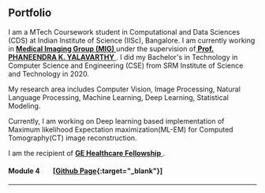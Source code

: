 ## Portfolio

I am a MTech Coursework student in Computational and Data Sciences (CDS) at Indian Institute of Science (IISc), Bangalore. I am currently working in <a href = "http://cds.iisc.ac.in/faculty/phani/MIG/index.html" target = "blank"> <b>Medical Imaging Group (MIG)</b> </a>under the supervision of<a href = "http://cds.iisc.ac.in/faculty/yalavarthy/" target = "blank"> <b>Prof. PHANEENDRA K. YALAVARTHY</b> </a>  . I did my Bachelor's in Technology in Computer Science and Engineering (CSE) from SRM Institute of Science and Technology in 2020.

My research area includes Computer Vision, Image Processing, Natural Language Processing, Machine Learning, Deep Learning, Statistical Modeling.

Currently, I am working on Deep learning based implementation of Maximum likelihood Expectation maximization(ML-EM) for Computed Tomography(CT) image reconstruction.

I am the recipient of <a href = "https://cds.iisc.ac.in/resources/fellowships/ge-healthcare-m-tech-fellowship/" target="blank"> <b> GE Healthcare Fellowship</b> </a>.

#### Module 4  &nbsp;&nbsp;&nbsp;&nbsp;&nbsp;&nbsp;  [[Github Page](https://github.com/RahulKumarDev-CDS-IISc/ds200){:target="_blank"}]
---
